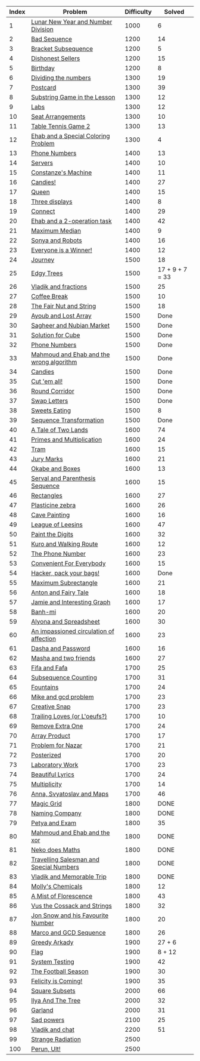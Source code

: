 | Index | Problem | Difficulty | Solved |
| --- | --- | --- | --- |
| 1 | [Lunar New Year and Number Division](https://codeforces.com/problemset/problem/1106/C) | 1000 | 6 |
| 2 | [Bad Sequence](https://codeforces.com/problemset/problem/1214/C) | 1200 | 14 |
| 3 | [Bracket Subsequence](https://codeforces.com/problemset/problem/1023/C) | 1200 | 5 |
| 4 | [Dishonest Sellers](https://codeforces.com/problemset/problem/779/C) | 1200 | 15 |
| 5 | [Birthday](https://codeforces.com/problemset/problem/1131/C) | 1200 | 8 |
| 6 | [Dividing the numbers](https://codeforces.com/problemset/problem/899/C) | 1300 | 19 |
| 7 | [Postcard](https://codeforces.com/problemset/problem/1099/C) | 1300 | 39 |
| 8 | [Substring Game in the Lesson](https://codeforces.com/problemset/problem/1220/C) | 1300 | 12 |
| 9 | [Labs](https://codeforces.com/problemset/problem/1236/C) | 1300 | 12 |
| 10 | [Seat Arrangements](https://codeforces.com/problemset/problem/919/C) | 1300 | 10 |
| 11 | [Table Tennis Game 2](https://codeforces.com/problemset/problem/765/C) | 1300 | 13 |
| 12 | [Ehab and a Special Coloring Problem](https://codeforces.com/problemset/problem/1174/C) | 1300 | 4 |
| 13 | [Phone Numbers](https://codeforces.com/problemset/problem/898/C) | 1400 | 13 |
| 14 | [Servers](https://codeforces.com/problemset/problem/747/C) | 1400 | 10 |
| 15 | [Constanze's Machine](https://codeforces.com/problemset/problem/1245/C) | 1400 | 11 |
| 16 | [Candies!](https://codeforces.com/problemset/problem/1189/C) | 1400 | 27 |
| 17 | [Queen](https://codeforces.com/problemset/problem/1143/C) | 1400 | 15 |
| 18 | [Three displays](https://codeforces.com/problemset/problem/987/C) | 1400 | 8 |
| 19 | [Connect](https://codeforces.com/problemset/problem/1130/C) | 1400 | 29 |
| 20 | [Ehab and a 2-operation task](https://codeforces.com/problemset/problem/1088/C) | 1400 | 42 |
| 21 | [Maximum Median](https://codeforces.com/problemset/problem/1201/C) | 1400 | 9 |
| 22 | [Sonya and Robots](https://codeforces.com/problemset/problem/1004/C) | 1400 | 16 |
| 23 | [Everyone is a Winner!](https://codeforces.com/problemset/problem/1263/C) | 1400 | 12 |
| 24 | [Journey](https://codeforces.com/problemset/problem/839/C) | 1500 | 18 |
| 25 | [Edgy Trees](https://codeforces.com/problemset/problem/1139/C) | 1500 | 17 + 9 + 7 = 33 |
| 26 | [Vladik and fractions](https://codeforces.com/problemset/problem/743/C) | 1500 | 25 |
| 27 | [Coffee Break](https://codeforces.com/problemset/problem/1041/C) | 1500 | 10 |
| 28 | [The Fair Nut and String](https://codeforces.com/problemset/problem/1084/C) | 1500 | 18 |
| 29 | [Ayoub and Lost Array](https://codeforces.com/problemset/problem/1105/C) | 1500 | Done |
| 30 | [Sagheer and Nubian Market](https://codeforces.com/problemset/problem/812/C) | 1500 | Done |
| 31 | [Solution for Cube](https://codeforces.com/problemset/problem/887/C) | 1500 | Done |
| 32 | [Phone Numbers](https://codeforces.com/problemset/problem/940/C) | 1500 | Done |
| 33 | [Mahmoud and Ehab and the wrong algorithm](https://codeforces.com/problemset/problem/959/C) | 1500 | Done |
| 34 | [Candies](https://codeforces.com/problemset/problem/991/C) | 1500 | Done |
| 35 | [Cut 'em all!](https://codeforces.com/problemset/problem/982/C) | 1500 | Done |
| 36 | [Round Corridor](https://codeforces.com/problemset/problem/1200/C) | 1500 | Done |
| 37 | [Swap Letters](https://codeforces.com/problemset/problem/1215/C) | 1500 | Done |
| 38 | [Sweets Eating](https://codeforces.com/problemset/problem/1253/C) | 1500 | 8 |
| 39 | [Sequence Transformation](https://codeforces.com/problemset/problem/1059/C) | 1500 | Done |
| 40 | [A Tale of Two Lands](https://codeforces.com/problemset/problem/1166/C) | 1600 | 74 |
| 41 | [Primes and Multiplication](https://codeforces.com/problemset/problem/1228/C) | 1600 | 24 |
| 42 | [Tram](https://codeforces.com/problemset/problem/746/C) | 1600 | 15 |
| 43 | [Jury Marks](https://codeforces.com/problemset/problem/831/C) | 1600 | 21 |
| 44 | [Okabe and Boxes](https://codeforces.com/problemset/problem/821/C) | 1600 | 13 |
| 45 | [Serval and Parenthesis Sequence](https://codeforces.com/problemset/problem/1153/C) | 1600 | 15 |
| 46 | [Rectangles](https://codeforces.com/problemset/problem/1028/C) | 1600 | 27 |
| 47 | [Plasticine zebra](https://codeforces.com/problemset/problem/1025/C) | 1600 | 26 |
| 48 | [Cave Painting](https://codeforces.com/problemset/problem/922/C) | 1600 | 16 |
| 49 | [League of Leesins](https://codeforces.com/problemset/problem/1255/C) | 1600 | 47 |
| 50 | [Paint the Digits](https://codeforces.com/problemset/problem/1209/C) | 1600 | 32 |
| 51 | [Kuro and Walking Route](https://codeforces.com/problemset/problem/979/C) | 1600 | 12 |
| 52 | [The Phone Number](https://codeforces.com/problemset/problem/1017/C) | 1600 | 23 |
| 53 | [Convenient For Everybody](https://codeforces.com/problemset/problem/939/C) | 1600 | 15 |
| 54 | [Hacker, pack your bags!](https://codeforces.com/problemset/problem/822/C) | 1600 | Done |
| 55 | [Maximum Subrectangle](https://codeforces.com/problemset/problem/1060/C) | 1600 | 21 |
| 56 | [Anton and Fairy Tale](https://codeforces.com/problemset/problem/785/C) | 1600 | 18 |
| 57 | [Jamie and Interesting Graph](https://codeforces.com/problemset/problem/916/C) | 1600 | 17 |
| 58 | [Banh-mi](https://codeforces.com/problemset/problem/1062/C) | 1600 | 20 |
| 59 | [Alyona and Spreadsheet](https://codeforces.com/problemset/problem/777/C) | 1600 | 30 |
| 60 | [An impassioned circulation of affection](https://codeforces.com/problemset/problem/814/C) | 1600 | 23 |
| 61 | [Dasha and Password](https://codeforces.com/problemset/problem/761/C) | 1600 | 16 |
| 62 | [Masha and two friends](https://codeforces.com/problemset/problem/1080/C) | 1600 | 27 |
| 63 | [Fifa and Fafa](https://codeforces.com/problemset/problem/935/C) | 1700 | 25 |
| 64 | [Subsequence Counting](https://codeforces.com/problemset/problem/960/C) | 1700 | 31 |
| 65 | [Fountains](https://codeforces.com/problemset/problem/799/C) | 1700 | 24 |
| 66 | [Mike and gcd problem](https://codeforces.com/problemset/problem/798/C) | 1700 | 23 |
| 67 | [Creative Snap](https://codeforces.com/problemset/problem/1111/C) | 1700 | 23 |
| 68 | [Trailing Loves (or L'oeufs?)](https://codeforces.com/problemset/problem/1114/C) | 1700 | 10 |
| 69 | [Remove Extra One](https://codeforces.com/problemset/problem/900/C) | 1700 | 24 |
| 70 | [Array Product](https://codeforces.com/problemset/problem/1042/C) | 1700 | 17 |
| 71 | [Problem for Nazar](https://codeforces.com/problemset/problem/1151/C) | 1700 | 21 |
| 72 | [Posterized](https://codeforces.com/problemset/problem/980/C) | 1700 | 20 |
| 73 | [Laboratory Work](https://codeforces.com/problemset/problem/931/C) | 1700 | 23 |
| 74 | [Beautiful Lyrics](https://codeforces.com/problemset/problem/1182/C) | 1700 | 24 |
| 75 | [Multiplicity](https://codeforces.com/problemset/problem/1061/C) | 1700 | 14 |
| 76 | [Anna, Svyatoslav and Maps](https://codeforces.com/problemset/problem/1204/C) | 1700 | 46 |
| 77 | [Magic Grid](https://codeforces.com/problemset/problem/1208/C) | 1800 | DONE |
| 78 | [Naming Company](https://codeforces.com/problemset/problem/794/C) | 1800 | DONE |
| 79 | [Petya and Exam](https://codeforces.com/problemset/problem/1282/C) | 1800 | 35 |
| 80 | [Mahmoud and Ehab and the xor](https://codeforces.com/problemset/problem/862/C) | 1800 | DONE |
| 81 | [Neko does Maths](https://codeforces.com/problemset/problem/1152/C) | 1800 | DONE |
| 82 | [Travelling Salesman and Special Numbers](https://codeforces.com/problemset/problem/914/C) | 1800 | DONE |
| 83 | [Vladik and Memorable Trip](https://codeforces.com/problemset/problem/811/C) | 1800 | DONE |
| 84 | [Molly's Chemicals](https://codeforces.com/problemset/problem/776/C) | 1800 | 12 |
| 85 | [A Mist of Florescence](https://codeforces.com/problemset/problem/989/C) | 1800 | 43 |
| 86 | [Vus the Cossack and Strings](https://codeforces.com/problemset/problem/1186/C) | 1800 | 32 |
| 87 | [Jon Snow and his Favourite Number](https://codeforces.com/problemset/problem/768/C) | 1800 | 20 |
| 88 | [Marco and GCD Sequence](https://codeforces.com/problemset/problem/894/C) | 1800 | 26 |
| 89 | [Greedy Arkady](https://codeforces.com/problemset/problem/965/C) | 1900 | 27 + 6 |
| 90 | [Flag](https://codeforces.com/problemset/problem/1181/C) | 1900 | 8 + 12 |
| 91 | [System Testing](https://codeforces.com/problemset/problem/1121/C) | 1900 | 42 |
| 92 | [The Football Season](https://codeforces.com/problemset/problem/1244/C) | 1900 | 30 |
| 93 | [Felicity is Coming!](https://codeforces.com/problemset/problem/757/C) | 1900 | 35 |
| 94 | [Square Subsets](https://codeforces.com/problemset/problem/895/C) | 2000 | 66 |
| 95 | [Ilya And The Tree](https://codeforces.com/problemset/problem/842/C) | 2000 | 32 |
| 96 | [Garland](https://codeforces.com/problemset/problem/767/C) | 2000 | 31 |
| 97 | [Sad powers](https://codeforces.com/problemset/problem/955/C) | 2100 | 25 |
| 98 | [Vladik and chat](https://codeforces.com/problemset/problem/754/C) | 2200 | 51 |
| 99 | [Strange Radiation](https://codeforces.com/problemset/problem/832/C) | 2500 |  |
| 100 | [Perun, Ult!](https://codeforces.com/problemset/problem/912/C) | 2500 |  |
